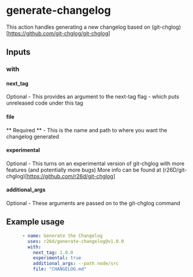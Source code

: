 # generate-changelog

This action handles generating a new changelog based on (git-chglog)[https://github.com/git-chglog/git-chglog]
## Inputs

### with

#### next_tag
Optional - This provides an argument to the next-tag flag - which puts unreleased code under this tag

#### file
** Required ** - This is the name and path to where you want the changelog generated

#### experimental
Optional - This turns on an experimental version of git-chglog with more features (and potentially more bugs) More info can be found at (r26D/git-chglog)[https://github.com/r26d/git-chglog]

#### additional_args
Optional - These arguments are passed on to the git-chglog command


## Example usage

```yaml
      - name: Generate the Changelog
        uses: r26d/generate-changelog@v1.0.0
        with:
          next_tag: 1.0.0
          experimental: true
          additional_args: --path node/src
          file: "CHANGELOG.md"
  
```
